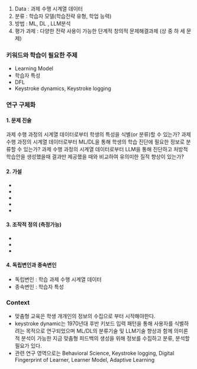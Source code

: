 1. Data : 과제 수행 시계열 데이터
2. 분류 :  학습자 모델(학습전략 유형, 학업 능력)
3. 방법 : ML, DL , LLM분석
4. 평가 과제 : 다양한 전략 사용이 가능한 단계적 창의적 문제해결과제 (상 중 하 세 문제)

### 키워드와 학습이 필요한 주제
* Learning Model
* 학습자 특성
* DFL
* Keystroke dynamics, Keystroke logging

### 연구 구체화
#### 1. 문제 진술
과제 수행 과정의 시계열 데이터로부터 학생의 특성을 식별(or 분류)할 수 있는가?
과제 수행 과정의 시계열 데이터로부터 ML/DL을 통해 학생의 학습 진단에 필요한 정보로 분류할  수 있는가?
과제 수행 과정의 시계열 데이터로부터 LLM을 통해 진단하고 처방적 학습안을 생성했을때 결과만 제공했을 때와 비교하여 유의미한 질적 향상이 있는가?
#### 2. 가설
* 
* 
* 
* 
* 
#### 3. 조작적 정의 (측정가능)
* 
* 
* 
#### 4. 독립변인과 종속변인
* 독립변인 : 학습 과제 수행 시계열 데이터
* 종속변인 : 학습자 특성

### Context
* 맞춤형 교육은 학생 개개인의 정보의 수집으로 부터 시작해야한다.
* keystroke dynamic는 1970년대 후반 키보드 입력 패턴을 통해 사용자를 식별하려는 목적으로 연구되었으며 ML/DL의 분류기술 및 LLM기술 향상과 함께 의미론적 분석이 가능한 지금 맞춤형 피드백의 생성을 위해 정보를 수집하고 분류, 분석할 필요가 있다.
* 관련 연구 영역으로는 Behavioral Science, Keystroke logging, Digital Fingerprint of Learner, Learner Model, Adaptive Learning